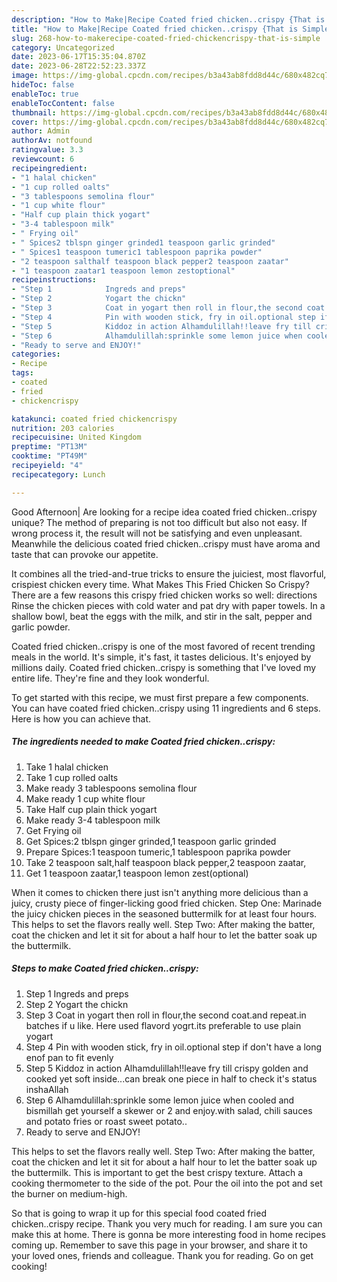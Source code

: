 ```yaml
---
description: "How to Make|Recipe Coated fried chicken..crispy {That is Simple"
title: "How to Make|Recipe Coated fried chicken..crispy {That is Simple"
slug: 268-how-to-makerecipe-coated-fried-chickencrispy-that-is-simple
category: Uncategorized
date: 2023-06-17T15:35:04.870Z
date: 2023-06-28T22:52:23.337Z
image: https://img-global.cpcdn.com/recipes/b3a43ab8fdd8d44c/680x482cq70/coated-fried-chickencrispy-recipe-main-photo.jpg
hideToc: false
enableToc: true
enableTocContent: false
thumbnail: https://img-global.cpcdn.com/recipes/b3a43ab8fdd8d44c/680x482cq70/coated-fried-chickencrispy-recipe-main-photo.jpg
cover: https://img-global.cpcdn.com/recipes/b3a43ab8fdd8d44c/680x482cq70/coated-fried-chickencrispy-recipe-main-photo.jpg
author: Admin
authorAv: notfound
ratingvalue: 3.3
reviewcount: 6
recipeingredient:
- "1 halal chicken"
- "1 cup rolled oalts"
- "3 tablespoons semolina flour"
- "1 cup white flour"
- "Half cup plain thick yogart"
- "3-4 tablespoon milk"
- " Frying oil"
- " Spices2 tblspn ginger grinded1 teaspoon garlic grinded"
- " Spices1 teaspoon tumeric1 tablespoon paprika powder"
- "2 teaspoon salthalf teaspoon black pepper2 teaspoon zaatar"
- "1 teaspoon zaatar1 teaspoon lemon zestoptional"
recipeinstructions:
- "Step 1            Ingreds and preps"
- "Step 2            Yogart the chickn"
- "Step 3            Coat in yogart then roll in flour,the second coat.and repeat.in batches if u like. Here used flavord yogrt.its preferable to use plain yogart"
- "Step 4            Pin with wooden stick, fry in oil.optional step if don&#39;t have a long enof pan to fit evenly"
- "Step 5            Kiddoz in action Alhamdulillah!!leave fry till crispy golden and cooked yet soft inside...can break one piece in half to check it&#39;s status inshaAllah"
- "Step 6            Alhamdulillah:sprinkle some lemon juice when cooled and bismillah get yourself a skewer or 2 and enjoy.with salad, chili sauces and potato fries or roast sweet potato.."
- "Ready to serve and ENJOY!"
categories:
- Recipe
tags:
- coated
- fried
- chickencrispy

katakunci: coated fried chickencrispy 
nutrition: 203 calories
recipecuisine: United Kingdom
preptime: "PT13M"
cooktime: "PT49M"
recipeyield: "4"
recipecategory: Lunch

---
```



Good Afternoon| Are looking for a recipe idea coated fried chicken..crispy unique? The method of preparing is not too difficult but also not easy. If wrong process it, the result will not be satisfying and even unpleasant. Meanwhile the delicious coated fried chicken..crispy must have aroma and taste that can provoke our appetite.





It combines all the tried-and-true tricks to ensure the juiciest, most flavorful, crispiest chicken every time. What Makes This Fried Chicken So Crispy? There are a few reasons this crispy fried chicken works so well: directions Rinse the chicken pieces with cold water and pat dry with paper towels. In a shallow bowl, beat the eggs with the milk, and stir in the salt, pepper and garlic powder.

Coated fried chicken..crispy is one of the most favored of recent trending meals in the world. It's simple, it's fast, it tastes delicious. It's enjoyed by millions daily. Coated fried chicken..crispy is something that I've loved my entire life. They're fine and they look wonderful.


To get started with this recipe, we must first prepare a few components. You can have coated fried chicken..crispy using 11 ingredients and 6 steps. Here is how you can achieve that.

<!--inarticleads1-->

##### The ingredients needed to make Coated fried chicken..crispy:

1. Take 1 halal chicken
1. Take 1 cup rolled oalts
1. Make ready 3 tablespoons semolina flour
1. Make ready 1 cup white flour
1. Take Half cup plain thick yogart
1. Make ready 3-4 tablespoon milk
1. Get  Frying oil
1. Get  Spices:2 tblspn ginger grinded,1 teaspoon garlic grinded
1. Prepare  Spices:1 teaspoon tumeric,1 tablespoon paprika powder
1. Take 2 teaspoon salt,half teaspoon black pepper,2 teaspoon zaatar,
1. Get 1 teaspoon zaatar,1 teaspoon lemon zest(optional)


When it comes to chicken there just isn&#39;t anything more delicious than a juicy, crusty piece of finger-licking good fried chicken. Step One: Marinade the juicy chicken pieces in the seasoned buttermilk for at least four hours. This helps to set the flavors really well. Step Two: After making the batter, coat the chicken and let it sit for about a half hour to let the batter soak up the buttermilk. 

<!--inarticleads2-->

##### Steps to make Coated fried chicken..crispy:

1. Step 1            Ingreds and preps
1. Step 2            Yogart the chickn
1. Step 3            Coat in yogart then roll in flour,the second coat.and repeat.in batches if u like. Here used flavord yogrt.its preferable to use plain yogart
1. Step 4            Pin with wooden stick, fry in oil.optional step if don&#39;t have a long enof pan to fit evenly
1. Step 5            Kiddoz in action Alhamdulillah!!leave fry till crispy golden and cooked yet soft inside...can break one piece in half to check it&#39;s status inshaAllah
1. Step 6            Alhamdulillah:sprinkle some lemon juice when cooled and bismillah get yourself a skewer or 2 and enjoy.with salad, chili sauces and potato fries or roast sweet potato..
1. Ready to serve and ENJOY!

This helps to set the flavors really well. Step Two: After making the batter, coat the chicken and let it sit for about a half hour to let the batter soak up the buttermilk. This is important to get the best crispy texture. Attach a cooking thermometer to the side of the pot. Pour the oil into the pot and set the burner on medium-high. 

So that is going to wrap it up for this special food coated fried chicken..crispy recipe. Thank you very much for reading. I am sure you can make this at home. There is gonna be more interesting food in home recipes coming up. Remember to save this page in your browser, and share it to your loved ones, friends and colleague. Thank you for reading. Go on get cooking!
